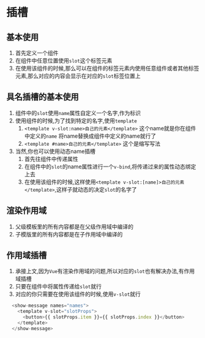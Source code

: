 # 插槽
## 基本使用
1. 首先定义一个组件
2. 在组件中任意位置使用`slot`这个标签元素
3. 在使用该组件的时候,那么可以在组件的标签元素内使用任意组件或者其他标签元素,那么对应的内容会显示在对应的`slot`标签位置上

## 具名插槽的基本使用
1. 组件中的`slot`使用`name`属性自定义一个名字,作为标识
2. 使用组件的时候,为了找到特定的名字,使用`template`
   1. `<template v-slot:name>自己的元素</template>` 这个name就是你在组件中定义的`name` 将name替换成组件中定义的name就行了
   2. `<template #name>自己的元素</template>` 这个是缩写写法
3. 当然,你也可以使用动态name插槽
   1. 首先往组件中传递属性
   2. 在组件中的`slot`的name属性进行一个`v-bind`,将传递过来的属性动态绑定上去
   3. 在使用该组件的时候,这样使用`<template v-slot:[name]>自己的元素</template>`,这样子就动态的决定`slot`的名字了

## 渲染作用域
1. 父级模板里的所有内容都是在父级作用域中编译的
2. 子模版里的所有内容都是在子作用域中编译的

## 作用域插槽
1. 承接上文,因为`Vue`有渲染作用域的问题,所以对应的`slot`也有解决办法,有作用域插槽
2. 只要在组件中将属性传递给`slot`就行
3. 对应的你只需要在使用该组件的时候,使用`v-slot`就行
```js
  <show-message names="names">
    <template v-slot="slotProps">
      <button>{{ slotProps.item }}={{ slotProps.index }}</button>
    </template>
  </show-message>
```